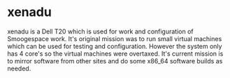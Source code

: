 # xenadu

xenadu is a Dell T20 which is used for work and configuration of Smoogespace work. It's original mission was to run small virtual machines which can be used for testing and configuration. However the system only has 4 core's so the virtual machines were overtaxed. It's current mission is to mirror software from other sites and do some x86_64 software builds as needed.
